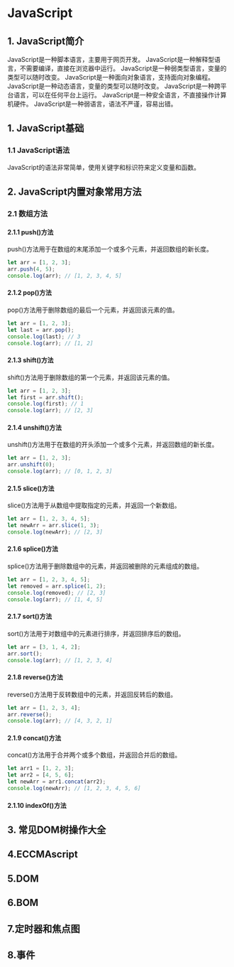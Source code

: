 # JavaScript

## 1. JavaScript简介

JavaScript是一种脚本语言，主要用于网页开发。
JavaScript是一种解释型语言，不需要编译，直接在浏览器中运行。
JavaScript是一种弱类型语言，变量的类型可以随时改变。
JavaScript是一种面向对象语言，支持面向对象编程。
JavaScript是一种动态语言，变量的类型可以随时改变。
JavaScript是一种跨平台语言，可以在任何平台上运行。
JavaScript是一种安全语言，不直接操作计算机硬件。
JavaScript是一种弱语言，语法不严谨，容易出错。

## 1. JavaScript基础

### 1.1 JavaScript语法

JavaScript的语法非常简单，使用关键字和标识符来定义变量和函数。

## 2. JavaScript内置对象常用方法

### 2.1 数组方法

#### 2.1.1 push()方法

push()方法用于在数组的末尾添加一个或多个元素，并返回数组的新长度。

```javascript
let arr = [1, 2, 3];
arr.push(4, 5);
console.log(arr); // [1, 2, 3, 4, 5]
```

#### 2.1.2 pop()方法

pop()方法用于删除数组的最后一个元素，并返回该元素的值。

```javascript
let arr = [1, 2, 3];
let last = arr.pop();
console.log(last); // 3
console.log(arr); // [1, 2]
```

#### 2.1.3 shift()方法

shift()方法用于删除数组的第一个元素，并返回该元素的值。

```javascript
let arr = [1, 2, 3];
let first = arr.shift();
console.log(first); // 1
console.log(arr); // [2, 3]
```

#### 2.1.4 unshift()方法

unshift()方法用于在数组的开头添加一个或多个元素，并返回数组的新长度。

```javascript
let arr = [1, 2, 3];
arr.unshift(0);
console.log(arr); // [0, 1, 2, 3] 
```

#### 2.1.5 slice()方法

slice()方法用于从数组中提取指定的元素，并返回一个新数组。

```javascript
let arr = [1, 2, 3, 4, 5];
let newArr = arr.slice(1, 3);
console.log(newArr); // [2, 3]
```

#### 2.1.6 splice()方法

splice()方法用于删除数组中的元素，并返回被删除的元素组成的数组。

```javascript
let arr = [1, 2, 3, 4, 5];
let removed = arr.splice(1, 2);
console.log(removed); // [2, 3]
console.log(arr); // [1, 4, 5]
```

#### 2.1.7 sort()方法

sort()方法用于对数组中的元素进行排序，并返回排序后的数组。

```javascript
let arr = [3, 1, 4, 2];
arr.sort();
console.log(arr); // [1, 2, 3, 4]
```

#### 2.1.8 reverse()方法

reverse()方法用于反转数组中的元素，并返回反转后的数组。

```javascript
let arr = [1, 2, 3, 4];
arr.reverse();
console.log(arr); // [4, 3, 2, 1]
```

#### 2.1.9 concat()方法

concat()方法用于合并两个或多个数组，并返回合并后的数组。

```javascript
let arr1 = [1, 2, 3];
let arr2 = [4, 5, 6];
let newArr = arr1.concat(arr2);
console.log(newArr); // [1, 2, 3, 4, 5, 6]
```

#### 2.1.10 indexOf()方法

## 3. 常见DOM树操作大全

## 4.ECCMAscript

## 5.DOM

## 6.BOM

## 7.定时器和焦点图

## 8.事件
